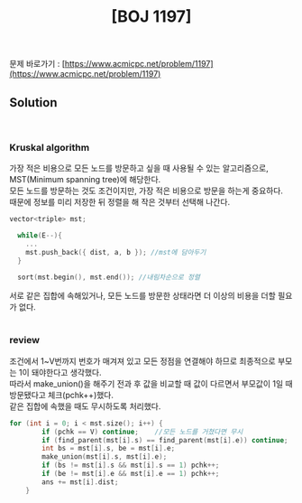 ﻿---
toc: true
title:  "[BOJ 1197]"
last_modified_at:   2020-07-17
excerpt: "최소 스패닝 트리(MST)"
categories: PS2020
image: "/images/1197.png"
sitemap :
  changefreq : weekly
  priority : 1.0
---
문제 바로가기 : [https://www.acmicpc.net/problem/1197](https://www.acmicpc.net/problem/1197)<br>

## Solution
<script src="https://gist.github.com/yooniversal/cdea28cbec8b1b1f702f25175ad5b610.js"></script>
<br>

### Kruskal algorithm
가장 적은 비용으로 모든 노드를 방문하고 싶을 때 사용될 수 있는 알고리즘으로, MST(Minimum spanning tree)에 해당한다.<br>
모든 노드를 방문하는 것도 조건이지만, 가장 적은 비용으로 방문을 하는게 중요하다.<br>
때문에 정보를 미리 저장한 뒤 정렬을 해 작은 것부터 선택해 나간다.<br>
```cpp
vector<triple> mst;

  while(E--){
    ...
    mst.push_back({ dist, a, b }); //mst에 담아두기
  }

  sort(mst.begin(), mst.end()); //내림차순으로 정렬
```
서로 같은 집합에 속해있거나, 모든 노드를 방문한 상태라면 더 이상의 비용을 더할 필요가 없다.<br><br>

### review
조건에서 1~V번까지 번호가 매겨져 있고 모든 정점을 연결해야 하므로 최종적으로 부모는 1이 돼야한다고 생각했다.<br>
따라서 make_union()을 해주기 전과 후 값을 비교할 때 값이 다르면서 부모값이 1일 때 방문됐다고 체크(pchk++)했다.<br>
같은 집합에 속했을 때도 무시하도록 처리했다.<br>
```cpp
for (int i = 0; i < mst.size(); i++) {
		if (pchk == V) continue;	//모든 노드를 거쳤다면 무시
		if (find_parent(mst[i].s) == find_parent(mst[i].e)) continue;	//같은 집합이면 무시
		int bs = mst[i].s, be = mst[i].e;
		make_union(mst[i].s, mst[i].e);
		if (bs != mst[i].s && mst[i].s == 1) pchk++;
		if (be != mst[i].e && mst[i].e == 1) pchk++;
		ans += mst[i].dist;
	}
```


<script src="https://utteranc.es/client.js"
        repo="yooniversal/blog-comments"
        issue-term="pathname"
        theme="github-light"
        crossorigin="anonymous"
        async>
</script>
